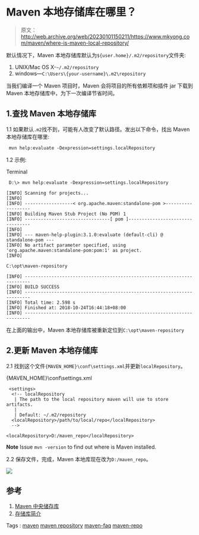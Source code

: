 # Maven 本地存储库在哪里？

> 原文：<http://web.archive.org/web/20230101150211/https://www.mkyong.com/maven/where-is-maven-local-repository/>

默认情况下，Maven 本地存储库默认为`${user.home}/.m2/repository`文件夹:

1.  UNIX/Mac OS X-`~/.m2/repository`
2.  windows—`C:\Users\{your-username}\.m2\repository`

当我们编译一个 Maven 项目时，Maven 会将项目的所有依赖项和插件 jar 下载到 Maven 本地存储库中，为下一次编译节省时间。

## 1.查找 Maven 本地存储库

1.1 如果默认`.m2`找不到，可能有人改变了默认路径。发出以下命令，找出 Maven 本地存储库在哪里:

```
 mvn help:evaluate -Dexpression=settings.localRepository 
```

1.2 示例:

Terminal

```
 D:\> mvn help:evaluate -Dexpression=settings.localRepository

[INFO] Scanning for projects...
[INFO]
[INFO] ------------------< org.apache.maven:standalone-pom >-------------------
[INFO] Building Maven Stub Project (No POM) 1
[INFO] --------------------------------[ pom ]---------------------------------
[INFO]
[INFO] --- maven-help-plugin:3.1.0:evaluate (default-cli) @ standalone-pom ---
[INFO] No artifact parameter specified, using 'org.apache.maven:standalone-pom:pom:1' as project.
[INFO]

C:\opt\maven-repository

[INFO] ------------------------------------------------------------------------
[INFO] BUILD SUCCESS
[INFO] ------------------------------------------------------------------------
[INFO] Total time: 2.598 s
[INFO] Finished at: 2018-10-24T16:44:18+08:00
[INFO] ------------------------------------------------------------------------ 
```

在上面的输出中，Maven 本地存储库被重新定位到`C:\opt\maven-repository`

## 2.更新 Maven 本地存储库

2.1 找到这个文件`{MAVEN_HOME}\conf\settings.xml`并更新`localRepository`。

{MAVEN_HOME}\conf\settings.xml

```
 <settings>
  <!-- localRepository
   | The path to the local repository maven will use to store artifacts.
   |
   | Default: ~/.m2/repository
  <localRepository>/path/to/local/repo</localRepository>
  -->

<localRepository>D:/maven_repo</localRepository> 
```

**Note**
Issue `mvn -version` to find out where is Maven installed.

2.2 保存文件，完成，Maven 本地库现在改为`D:/maven_repo`。

![](img/88b2f13f8c3ac92fc21c516efe3b930d.png)

## 参考

1.  [Maven 中央储存库](http://web.archive.org/web/20210815110733/https://maven.apache.org/repository/index.html)
2.  [存储库简介](http://web.archive.org/web/20210815110733/https://maven.apache.org/guides/introduction/introduction-to-repositories.html)

Tags : [maven](http://web.archive.org/web/20210815110733/https://mkyong.com/tag/maven/) [maven repository](http://web.archive.org/web/20210815110733/https://mkyong.com/tag/maven-repository/) [maven-faq](http://web.archive.org/web/20210815110733/https://mkyong.com/tag/maven-faq/) [maven-repo](http://web.archive.org/web/20210815110733/https://mkyong.com/tag/maven-repo/)<input type="hidden" id="mkyong-current-postId" value="805">